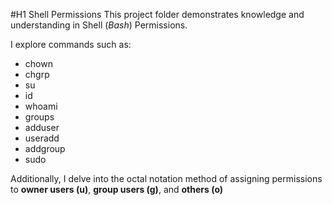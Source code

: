 #H1 Shell Permissions
This project folder demonstrates knowledge and understanding in Shell (*Bash*) Permissions. 

I explore commands such as:
- chown
- chgrp
- su
- id
- whoami
- groups
- adduser
- useradd
- addgroup
- sudo

Additionally, I delve into the octal notation method of assigning permissions to **owner users (u)**, **group users (g)**, and **others (o)**
